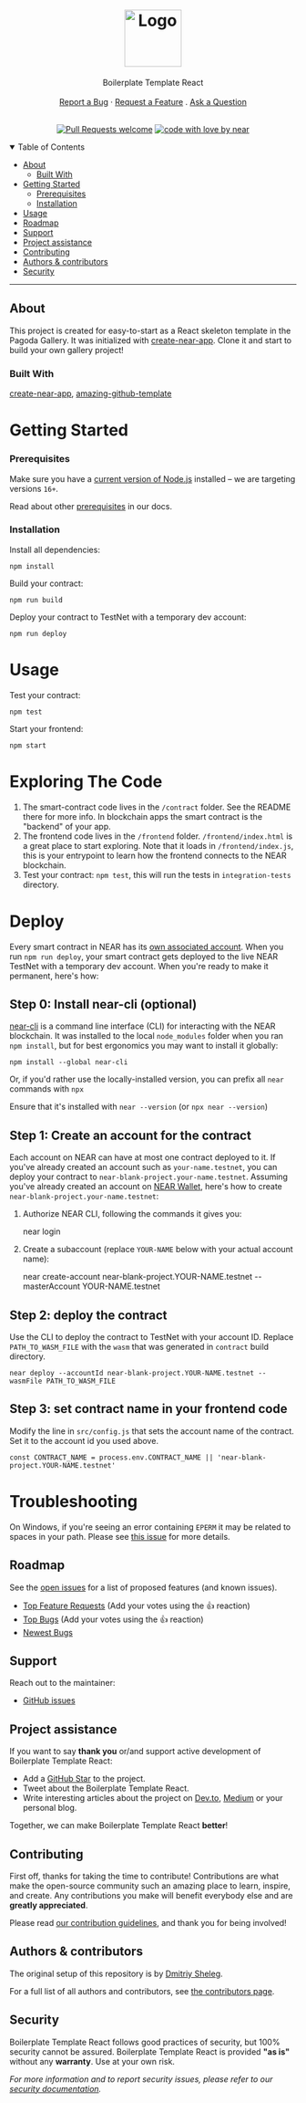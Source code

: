 <h1 align="center">
  <a href="https://github.com/near/boilerplate-template">
    <!-- Please provide path to your logo here -->
    <img src="docs/images/pagoda_logo.svg" alt="Logo" width="100" height="100">
  </a>
</h1>

<div align="center">
  Boilerplate Template React
  <br />
  <br />
  <a href="https://github.com/near/boilerplate-template/issues/new?assignees=&labels=bug&template=01_BUG_REPORT.md&title=bug%3A+">Report a Bug</a>
  ·
  <a href="https://github.com/near/boilerplate-template/issues/new?assignees=&labels=enhancement&template=02_FEATURE_REQUEST.md&title=feat%3A+">Request a Feature</a>
  .
  <a href="https://github.com/near/boilerplate-template/issues/new?assignees=&labels=question&template=04_SUPPORT_QUESTION.md&title=support%3A+">Ask a Question</a>
</div>

<div align="center">
<br />

[![Pull Requests welcome](https://img.shields.io/badge/PRs-welcome-ff69b4.svg?style=flat-square)](https://github.com/near/boilerplate-template/issues?q=is%3Aissue+is%3Aopen+label%3A%22help+wanted%22)
[![code with love by near](https://img.shields.io/badge/%3C%2F%3E%20with%20%E2%99%A5%20by-near-ff1414.svg?style=flat-square)](https://github.com/near)

</div>

<details open="open">
<summary>Table of Contents</summary>

- [About](#about)
  - [Built With](#built-with)
- [Getting Started](#getting-started)
  - [Prerequisites](#prerequisites)
  - [Installation](#installation)
- [Usage](#usage)
- [Roadmap](#roadmap)
- [Support](#support)
- [Project assistance](#project-assistance)
- [Contributing](#contributing)
- [Authors & contributors](#authors--contributors)
- [Security](#security)

</details>

---

## About

This project is created for easy-to-start as a React skeleton template in the Pagoda Gallery. It was initialized with [create-near-app]. Clone it and start to build your own gallery project!

### Built With

[create-near-app], [amazing-github-template](https://github.com/dec0dOS/amazing-github-template)

Getting Started
==================

### Prerequisites

Make sure you have a [current version of Node.js](https://nodejs.org/en/about/releases/) installed – we are targeting versions `16+`.

Read about other [prerequisites](https://docs.near.org/develop/prerequisites) in our docs.

### Installation


Install all dependencies:

    npm install


Build your contract:

    npm run build

Deploy your contract to TestNet with a temporary dev account:

    npm run deploy


Usage
=====

Test your contract:

    npm test

Start your frontend:

    npm start

Exploring The Code
==================

1. The smart-contract code lives in the `/contract` folder. See the README there for
   more info. In blockchain apps the smart contract is the "backend" of your app.
2. The frontend code lives in the `/frontend` folder. `/frontend/index.html` is a great
   place to start exploring. Note that it loads in `/frontend/index.js`,
   this is your entrypoint to learn how the frontend connects to the NEAR blockchain.
3. Test your contract: `npm test`, this will run the tests in `integration-tests` directory.


Deploy
======

Every smart contract in NEAR has its [own associated account][NEAR accounts].
When you run `npm run deploy`, your smart contract gets deployed to the live NEAR TestNet with a temporary dev account.
When you're ready to make it permanent, here's how:


Step 0: Install near-cli (optional)
-------------------------------------

[near-cli] is a command line interface (CLI) for interacting with the NEAR blockchain. It was installed to the local `node_modules` folder when you ran `npm install`, but for best ergonomics you may want to install it globally:

    npm install --global near-cli

Or, if you'd rather use the locally-installed version, you can prefix all `near` commands with `npx`

Ensure that it's installed with `near --version` (or `npx near --version`)


Step 1: Create an account for the contract
------------------------------------------

Each account on NEAR can have at most one contract deployed to it. If you've already created an account such as `your-name.testnet`, you can deploy your contract to `near-blank-project.your-name.testnet`. Assuming you've already created an account on [NEAR Wallet], here's how to create `near-blank-project.your-name.testnet`:

1. Authorize NEAR CLI, following the commands it gives you:

      near login

2. Create a subaccount (replace `YOUR-NAME` below with your actual account name):

      near create-account near-blank-project.YOUR-NAME.testnet --masterAccount YOUR-NAME.testnet

Step 2: deploy the contract
---------------------------

Use the CLI to deploy the contract to TestNet with your account ID.
Replace `PATH_TO_WASM_FILE` with the `wasm` that was generated in `contract` build directory.

    near deploy --accountId near-blank-project.YOUR-NAME.testnet --wasmFile PATH_TO_WASM_FILE


Step 3: set contract name in your frontend code
-----------------------------------------------

Modify the line in `src/config.js` that sets the account name of the contract. Set it to the account id you used above.

    const CONTRACT_NAME = process.env.CONTRACT_NAME || 'near-blank-project.YOUR-NAME.testnet'



Troubleshooting
===============

On Windows, if you're seeing an error containing `EPERM` it may be related to spaces in your path. Please see [this issue](https://github.com/zkat/npx/issues/209) for more details.


  [create-near-app]: https://github.com/near/create-near-app
  [Node.js]: https://nodejs.org/en/download/package-manager/
  [jest]: https://jestjs.io/
  [NEAR accounts]: https://docs.near.org/concepts/basics/account
  [NEAR Wallet]: https://wallet.testnet.near.org/
  [near-cli]: https://github.com/near/near-cli
  [gh-pages]: https://github.com/tschaub/gh-pages

## Roadmap

See the [open issues](https://github.com/near/boilerplate-template/issues) for a list of proposed features (and known issues).

- [Top Feature Requests](https://github.com/near/boilerplate-template/issues?q=label%3Aenhancement+is%3Aopen+sort%3Areactions-%2B1-desc) (Add your votes using the 👍 reaction)
- [Top Bugs](https://github.com/near/boilerplate-template/issues?q=is%3Aissue+is%3Aopen+label%3Abug+sort%3Areactions-%2B1-desc) (Add your votes using the 👍 reaction)
- [Newest Bugs](https://github.com/near/boilerplate-template/issues?q=is%3Aopen+is%3Aissue+label%3Abug)

## Support

Reach out to the maintainer:

- [GitHub issues](https://github.com/near/boilerplate-template/issues/new?assignees=&labels=question&template=04_SUPPORT_QUESTION.md&title=support%3A+)

## Project assistance

If you want to say **thank you** or/and support active development of Boilerplate Template React:

- Add a [GitHub Star](https://github.com/near/boilerplate-template) to the project.
- Tweet about the Boilerplate Template React.
- Write interesting articles about the project on [Dev.to](https://dev.to/), [Medium](https://medium.com/) or your personal blog.

Together, we can make Boilerplate Template React **better**!

## Contributing

First off, thanks for taking the time to contribute! Contributions are what make the open-source community such an amazing place to learn, inspire, and create. Any contributions you make will benefit everybody else and are **greatly appreciated**.


Please read [our contribution guidelines](docs/CONTRIBUTING.md), and thank you for being involved!

## Authors & contributors

The original setup of this repository is by [Dmitriy Sheleg](https://github.com/shelegdmitriy).

For a full list of all authors and contributors, see [the contributors page](https://github.com/near/boilerplate-template/contributors).

## Security

Boilerplate Template React follows good practices of security, but 100% security cannot be assured.
Boilerplate Template React is provided **"as is"** without any **warranty**. Use at your own risk.

_For more information and to report security issues, please refer to our [security documentation](docs/SECURITY.md)._
